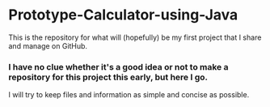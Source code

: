 # Prototype-Calculator-using-Java
This is the repository for what will (hopefully) be my first project that I share and manage on GitHub.

### I have no clue whether it's a good idea or not to make a repository for this project this early, but here I go.
I will try to keep files and information as simple and concise as possible.
